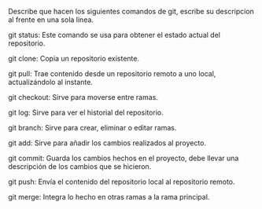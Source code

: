 Describe que hacen los siguientes comandos de git, escribe su descripcion al frente en una sola linea.

git status: Este comando se usa para obtener el estado actual del repositorio.

git clone: Copia un repositorio existente.

git pull: Trae contenido desde un repositorio remoto a uno local, actualizándolo al instante.

git checkout: Sirve para moverse entre ramas.

git log: Sirve para ver el historial del repositorio.

git branch: Sirve para crear, eliminar o editar ramas.

git add: Sirve para añadir los cambios realizados al proyecto.

git commit: Guarda los cambios hechos en el proyecto, debe llevar una descripción de los cambios que se hicieron.

git push: Envía el contenido del repositorio local al repositorio remoto.

git merge: Integra lo hecho en otras ramas a la rama principal.
